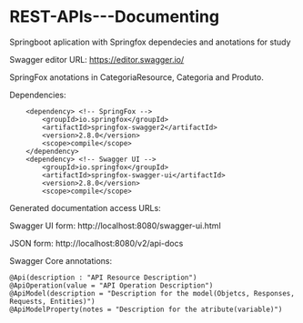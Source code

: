 # REST-APIs---Documenting
Springboot aplication with Springfox dependecies and anotations for study

Swagger editor URL: https://editor.swagger.io/

SpringFox anotations in CategoriaResource, Categoria and Produto.

Dependencies: 

		<dependency> <!-- SpringFox -->
			<groupId>io.springfox</groupId>
			<artifactId>springfox-swagger2</artifactId>
			<version>2.8.0</version>
			<scope>compile</scope>
		</dependency>
		<dependency> <!-- Swagger UI -->
			<groupId>io.springfox</groupId>
			<artifactId>springfox-swagger-ui</artifactId>
			<version>2.8.0</version>
			<scope>compile</scope>
   </dependency>
   
Generated documentation access URLs: 
   
   Swagger UI form: http://localhost:8080/swagger-ui.html
   
   JSON form: http://localhost:8080/v2/api-docs 
   
Swagger Core annotations:
	
	@Api(description : "API Resource Description")
	@ApiOperation(value = "API Operation Description")
	@ApiModel(description = "Description for the model(Objetcs, Responses, Requests, Entities)")
	@ApiModelProperty(notes = "Description for the atribute(variable)")
	
